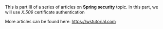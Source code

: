 This is part III of a series of articles on **Spring security** topic. In this part, we will use *X.509* certificate authentication

More articles can be found here: https://wstutorial.com